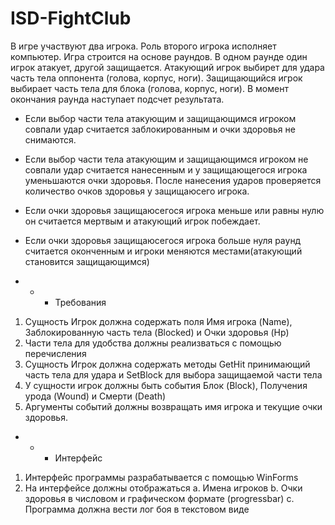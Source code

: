 # ISD-FightClub

В игре участвуют два игрока. Роль второго игрока исполняет компьютер.
Игра строится на основе раундов.
В одном раунде один игрок атакует, другой защищается. Атакующий игрок выбирет для удара часть
тела оппонента (голова, корпус, ноги). Защищающийся игрок выбирает часть тела для блока (голова,
корпус, ноги). В момент окончания раунда наступает подсчет результата.
- Если выбор части тела атакующим и защищающимся игроком совпали удар считается
  заблокированным и очки здоровья не снимаются.
- Если выбор части тела атакующим и защищающимся игроком не совпали удар считается
  нанесенным и у защищающегося игрока уменьшаются очки здоровья.
После нанесения ударов проверяется количество очков здоровья у защищаюсего игрока.
- Если очки здоровья защищаюсегося игрока меньше или равны нулю он считается мертвым и
  атакующий игрок побеждает.
- Если очки здоровья защищаюсегося игрока больше нуля раунд считается оконченным и
  игроки меняются местами(атакующий становится защищающимся)

- - - Требования 
1. Сущность Игрок должна содержать поля Имя игрока (Name), Заблокированную часть тела
   (Blocked) и Очки здоровья (Hp)
2. Части тела для удобства должны реализваться с помощью перечисления
3. Сущность Игрок должна содержать методы GetHit принимающий часть тела для удара и
   SetBlock для выбора защищаемой части тела
4. У сущности игрок должны быть события Блок (Block), Получения урода (Wound) и Смерти
   (Death)
5. Аргументы событий должны возвращать имя игрока и текущие очки здоровья.

- - - Интерфейс
1. Интерфейс программы разрабатывается с помощью WinForms
2. На интерфейсе должны отображаться
   a. Имена игроков
   b. Очки здоровья в числовом и графическом формате (progressbar)
   c. Программа должна вести лог боя в текстовом виде
